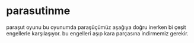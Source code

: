 # parasutinme
paraşut oyunu
bu oyunumda paraşüçümüz aşağıya doğru inerken bi çeşit engellerle karşılaşıyor. bu engelleri aşıp kara parçasına indirmemiz gerekir.
